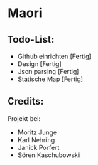 # Maori

## Todo-List:

- Github einrichten [Fertig]
- Design [Fertig]
- Json parsing [Fertig]
- Statische Map [Fertig]


## Credits:
Projekt bei:
- Moritz Junge
- Karl Nehring
- Janick Porfert
- Sören Kaschubowski
